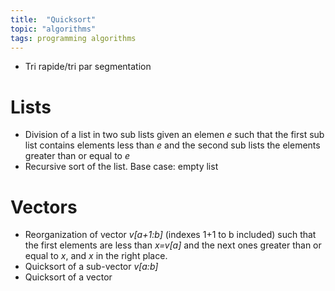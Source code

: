 ```yaml
---
title:  "Quicksort"
topic: "algorithms"
tags: programming algorithms
---
```


* Tri rapide/tri par segmentation

# Lists
* Division of a list in two sub lists given an elemen *e* such that the first sub list contains elements less than *e* and the second sub lists the elements greater than or equal to *e*
* Recursive sort of the list. Base case: empty list

# Vectors
* Reorganization of vector *v[a+1:b]* (indexes 1+1 to b included) such that the first elements are less than *x=v[a]* and the next ones greater than or equal to *x*, and *x* in the right place.
* Quicksort of a sub-vector *v[a:b]*
* Quicksort of a vector
